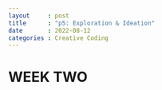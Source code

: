 ```yaml
---
layout     : post
title      : "p5: Exploration & Ideation"
date       : 2022-08-12
categories : Creative Coding
---
```


# WEEK TWO

